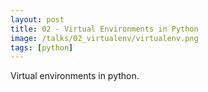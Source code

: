 ```yaml
---
layout: post
title: 02 - Virtual Environments in Python
image: /talks/02_virtualenv/virtualenv.png
tags: [python]
---
```


Virtual environments in python.